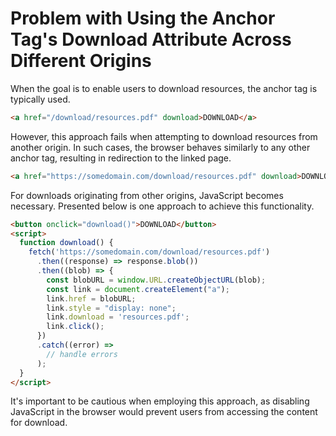 # Problem with Using the Anchor Tag's Download Attribute Across Different Origins

When the goal is to enable users to download resources, the anchor tag is typically used.

```html
<a href="/download/resources.pdf" download>DOWNLOAD</a>
```

However, this approach fails when attempting to download resources from another origin. In such cases, the browser behaves similarly to any other anchor tag, resulting in redirection to the linked page.

```html
<a href="https://somedomain.com/download/resources.pdf" download>DOWNLOAD</a>
```

For downloads originating from other origins, JavaScript becomes necessary. Presented below is one approach to achieve this functionality.

```html
<button onclick="download()">DOWNLOAD</button>
<script>
  function download() {
    fetch('https://somedomain.com/download/resources.pdf')
      .then((response) => response.blob())
      .then((blob) => {
        const blobURL = window.URL.createObjectURL(blob);
        const link = document.createElement("a");
        link.href = blobURL;
        link.style = "display: none";
        link.download = 'resources.pdf';
        link.click();
      })
      .catch((error) =>
        // handle errors
      );
  }
</script>
```

It's important to be cautious when employing this approach, as disabling JavaScript in the browser would prevent users from accessing the content for download.
